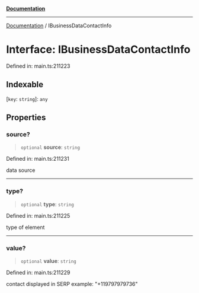 [**Documentation**](../README.md)

***

[Documentation](../README.md) / IBusinessDataContactInfo

# Interface: IBusinessDataContactInfo

Defined in: main.ts:211223

## Indexable

\[`key`: `string`\]: `any`

## Properties

### source?

> `optional` **source**: `string`

Defined in: main.ts:211231

data source

***

### type?

> `optional` **type**: `string`

Defined in: main.ts:211225

type of element

***

### value?

> `optional` **value**: `string`

Defined in: main.ts:211229

contact displayed in SERP 
example:
"+119797979736"
